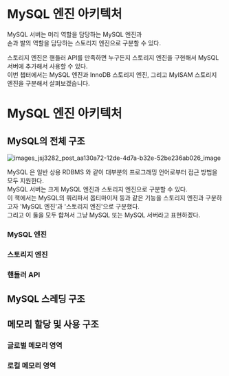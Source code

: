# MySQL 엔진 아키텍처
      
MySQL 서버는 머리 역할을 담당하는 MySQL 엔진과         
손과 발의 역할을 담당하는 스토리지 엔진으로 구분할 수 있다.      
  
스토리지 엔진은 핸들러 API를 만족하면 누구든지 스토리지 엔진을 구현해서 MySQL 서버에 추가해서 사용할 수 있다.        
이번 챕터에서는 MySQL 엔진과 InnoDB 스토리지 엔진, 그리고 MyISAM 스토리지 엔진을 구분해서 살펴보겠습니다.    
    
# MySQL 엔진 아키텍처      
## MySQL의 전체 구조

![images_jsj3282_post_aa130a72-12de-4d7a-b32e-52be236ab026_image](https://user-images.githubusercontent.com/50267433/193463535-1ef89ac4-abda-43f6-b832-eebeabbe4b15.png)

MySQL 은 일반 상용 RDBMS 와 같이 대부분의 프로그래밍 언어로부터 접근 방법을 모두 지원한다.       
MySQL 서버는 크게 MySQL 엔진과 스토리지 엔진으로 구분할 수 있다.         
이 책에서는 MySQL의 쿼리파서 옵티마이저 등과 같은 기능을 스토리지 엔진과 구분하고자 'MySQL 엔진'과 '스토리지 엔진'으로 구분했다.      
그리고 이 둘을 모두 합쳐서 그냥 MySQL 또는 MySQL 서버라고 표현하겠다.        

### MySQL 엔진  
### 스토리지 엔진  
### 핸들러 API   

## MySQL 스레딩 구조   
## 메모리 할당 및 사용 구조   
### 글로벌 메모리 영역  
### 로컬 메모리 영역 
